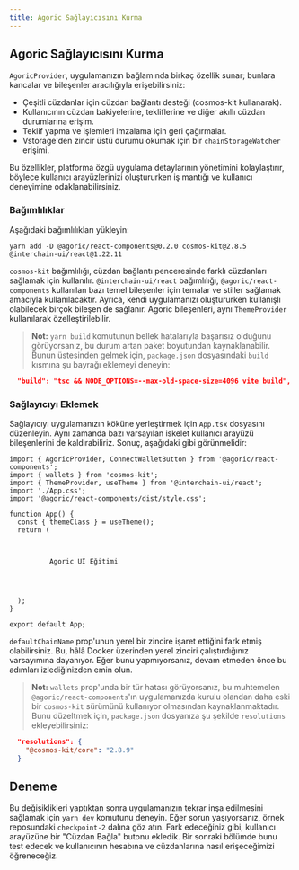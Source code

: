 ```yaml
---
title: Agoric Sağlayıcısını Kurma
---
```


## Agoric Sağlayıcısını Kurma

`AgoricProvider`, uygulamanızın bağlamında birkaç özellik sunar; bunlara kancalar ve bileşenler aracılığıyla erişebilirsiniz:

- Çeşitli cüzdanlar için cüzdan bağlantı desteği (cosmos-kit kullanarak).
- Kullanıcının cüzdan bakiyelerine, tekliflerine ve diğer akıllı cüzdan durumlarına erişim.
- Teklif yapma ve işlemleri imzalama için geri çağırmalar.
- Vstorage'den zincir üstü durumu okumak için bir `chainStorageWatcher` erişimi.

Bu özellikler, platforma özgü uygulama detaylarının yönetimini kolaylaştırır, böylece kullanıcı arayüzlerinizi oluştururken iş mantığı ve kullanıcı deneyimine odaklanabilirsiniz.

### Bağımlılıklar

Aşağıdaki bağımlılıkları yükleyin:

```
yarn add -D @agoric/react-components@0.2.0 cosmos-kit@2.8.5 @interchain-ui/react@1.22.11
```

`cosmos-kit` bağımlılığı, cüzdan bağlantı penceresinde farklı cüzdanları sağlamak için kullanılır. `@interchain-ui/react` bağımlılığı, `@agoric/react-components` kullanılan bazı temel bileşenler için temalar ve stiller sağlamak amacıyla kullanılacaktır. Ayrıca, kendi uygulamanızı oluştururken kullanışlı olabilecek birçok bileşen de sağlanır. Agoric bileşenleri, aynı `ThemeProvider` kullanılarak özelleştirilebilir.

> **Not:** `yarn build` komutunun bellek hatalarıyla başarısız olduğunu görüyorsanız, bu durum artan paket boyutundan kaynaklanabilir. Bunun üstesinden gelmek için, `package.json` dosyasındaki `build` kısmına şu bayrağı eklemeyi deneyin:

```json
  "build": "tsc && NODE_OPTIONS=--max-old-space-size=4096 vite build",
```

### Sağlayıcıyı Eklemek

Sağlayıcıyı uygulamanızın köküne yerleştirmek için `App.tsx` dosyasını düzenleyin. Aynı zamanda bazı varsayılan iskelet kullanıcı arayüzü bileşenlerini de kaldırabiliriz. Sonuç, aşağıdaki gibi görünmelidir:

```tsx
import { AgoricProvider, ConnectWalletButton } from '@agoric/react-components';
import { wallets } from 'cosmos-kit';
import { ThemeProvider, useTheme } from '@interchain-ui/react';
import './App.css';
import '@agoric/react-components/dist/style.css';

function App() {
  const { themeClass } = useTheme();
  return (
    
      
        
          Agoric UI Eğitimi
          
        
      
    
  );
}

export default App;
```

`defaultChainName` prop'unun yerel bir zincire işaret ettiğini fark etmiş olabilirsiniz. Bu, hâlâ  Docker üzerinden yerel zinciri çalıştırdığınız varsayımına dayanıyor. Eğer bunu yapmıyorsanız, devam etmeden önce bu adımları izlediğinizden emin olun.

> **Not:** `wallets` prop'unda bir tür hatası görüyorsanız, bu muhtemelen `@agoric/react-components`'ın uygulamanızda kurulu olandan daha eski bir `cosmos-kit` sürümünü kullanıyor olmasından kaynaklanmaktadır. Bunu düzeltmek için, `package.json` dosyanıza şu şekilde `resolutions` ekleyebilirsiniz:

```json
  "resolutions": {
    "@cosmos-kit/core": "2.8.9"
  }
```

## Deneme

Bu değişiklikleri yaptıktan sonra uygulamanızın tekrar inşa edilmesini sağlamak için `yarn dev` komutunu deneyin. Eğer sorun yaşıyorsanız, örnek reposundaki `checkpoint-2` dalına göz atın. Fark edeceğiniz gibi, kullanıcı arayüzüne bir "Cüzdan Bağla" butonu ekledik. Bir sonraki bölümde bunu test edecek ve kullanıcının hesabına ve cüzdanlarına nasıl erişeceğimizi öğreneceğiz.